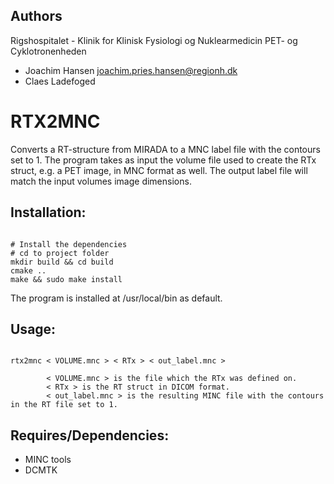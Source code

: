 ## Authors
Rigshospitalet - Klinik for Klinisk Fysiologi og Nuklearmedicin PET- og Cyklotronenheden 
  - Joachim Hansen <joachim.pries.hansen@regionh.dk>
  - Claes Ladefoged 

# RTX2MNC  

Converts a RT-structure from MIRADA to a MNC label file with the contours set to 1.
The program takes as input the volume file used to create the RTx struct, e.g. a PET image, in MNC format as well. The output label file will match the input volumes image dimensions.

## Installation:
<pre><code>
# Install the dependencies
# cd to project folder
mkdir build && cd build
cmake ..
make && sudo make install
</code></pre>
The program is installed at /usr/local/bin as default.

## Usage:
<pre><code>
rtx2mnc < VOLUME.mnc > < RTx > < out_label.mnc >
      	
      	< VOLUME.mnc > is the file which the RTx was defined on.
      	< RTx > is the RT struct in DICOM format.
      	< out_label.mnc > is the resulting MINC file with the contours in the RT file set to 1.
</code></pre>

## Requires/Dependencies:
 - MINC tools
 - DCMTK
